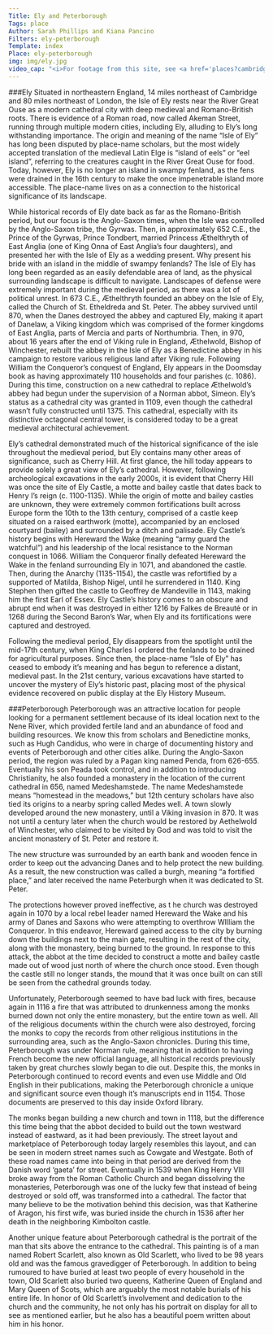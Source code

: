 ```yaml
---
Title: Ely and Peterborough
Tags: place
Author: Sarah Phillips and Kiana Pancino
Filters: ely-peterborough
Template: index
Place: ely-peterborough
img: img/ely.jpg
video_cap: "<i>For footage from this site, see <a href='places?cambridge'>Cambridge</a></i>"
---
```


###Ely
Situated in northeastern England, 14 miles northeast of Cambridge and 80 miles northeast of London, the Isle of Ely rests near the River Great Ouse as a modern cathedral city with deep medieval and Romano-British roots. There is evidence of a Roman road, now called Akeman Street, running through multiple modern cities, including Ely, alluding to Ely’s long withstanding importance. The origin and meaning of the name “Isle of Ely” has long been disputed by place-name scholars, but the most widely accepted translation of the medieval Latin Elge is “island of eels” or “eel island”, referring to the creatures caught in the River Great Ouse for food. Today, however, Ely is no longer an island in swampy fenland, as the fens were drained in the 16th century to make the once impenetrable island more accessible. The place-name lives on as a connection to the historical significance of its landscape.

While historical records of Ely date back as far as the Romano-British period, but our focus is the Anglo-Saxon times, when the Isle was controlled by the Anglo-Saxon tribe, the Gyrwas. Then, in approximately 652 C.E., the Prince of the Gyrwas, Prince Tondbert, married Princess Æthelthryth of East Anglia (one of King Onna of East Anglia’s four daughters), and presented her with the Isle of Ely as a wedding present. Why present his bride with an island in the middle of swampy fenlands? The Isle of Ely has long been regarded as an easily defendable area of land, as the physical surrounding landscape is difficult to navigate. Landscapes of defense were extremely important during the medieval period, as there was a lot of political unrest. In 673 C.E., Æthelthryth founded an abbey on the Isle of Ely, called the Church of St. Etheldreda and St. Peter. The abbey survived until 870, when the Danes destroyed the abbey and captured Ely, making it apart of Danelaw, a Viking kingdom which was comprised of the former kingdoms of East Anglia, parts of Mercia and parts of Northumbria. Then, in 970, about 16 years after the end of Viking rule in England, Æthelwold, Bishop of Winchester, rebuilt the abbey in the Isle of Ely as a Benedictine abbey in his campaign to restore various religious land after Viking rule. Following William the Conqueror’s conquest of England, Ely appears in the Doomsday book as having approximately 110 households and four parishes (c. 1086). During this time, construction on a new cathedral to replace Æthelwold’s abbey had begun under the supervision of a Norman abbot, Simeon. Ely’s status as a cathedral city was granted in 1109, even though the cathedral wasn’t fully constructed until 1375. This cathedral, especially with its distinctive octagonal central tower, is considered today to be a great medieval architectural achievement.

Ely’s cathedral demonstrated much of the historical significance of the isle throughout the medieval period, but Ely contains many other areas of significance, such as Cherry Hill. At first glance, the hill today appears to provide solely a great view of Ely’s cathedral. However, following archeological excavations in the early 2000s, it is evident that Cherry Hill was once the site of Ely Castle, a motte and bailey castle that dates back to Henry I’s reign (c. 1100-1135). While the origin of motte and bailey castles are unknown, they were extremely common fortifications built across Europe form the 10th to the 13th century, comprised of a castle keep situated on a raised earthwork (motte), accompanied by an enclosed courtyard (bailey) and surrounded by a ditch and palisade. Ely Castle’s history begins with Hereward the Wake (meaning “army guard the watchful”) and his leadership of the local resistance to the Norman conquest in 1066. William the Conqueror finally defeated Hereward the Wake in the fenland surrounding Ely in 1071, and abandoned the castle. Then, during the Anarchy (1135-1154), the castle was refortified by a supported of Matilda, Bishop Nigel, until he surrendered in 1140. King Stephen then gifted the castle to Geoffrey de Mandeville in 1143, making him the first Earl of Essex. Ely Castle’s history comes to an obscure and abrupt end when it was destroyed in either 1216 by Falkes de Breauté or in 1268 during the Second Baron’s War, when Ely and its fortifications were captured and destroyed.

Following the medieval period, Ely disappears from the spotlight until the mid-17th century, when King Charles I ordered the fenlands to be drained for agricultural purposes. Since then, the place-name “Isle of Ely” has ceased to embody it’s meaning and has begun to reference a distant, medieval past. In the 21st century, various excavations have started to uncover the mystery of Ely’s historic past, placing most of the physical evidence recovered on public display at the Ely History Museum.

###Peterborough
Peterborough was an attractive location for people looking for a permanent settlement because of its ideal location next to the Nene River, which provided fertile land and an abundance of food and building resources.  We know this from scholars and Benedictine monks, such as Hugh Candidus, who were in charge of documenting history and events of Peterborough and other cities alike.  During the Anglo-Saxon period, the region was ruled by a Pagan king named Penda, from 626-655.  Eventually his son Peada took control, and in addition to introducing  Christianity, he also founded a monastery in the location of the current cathedral in 656, named Medeshamstede.  The name Medeshamstede means “homestead in the meadows,” but 12th century scholars have also tied its origins to a nearby spring called Medes well.  A town slowly developed around the new monastery, until a Viking invasion in 870.  It was not until a century later when the church would be restored by Aethelwold of Winchester, who claimed to be visited by God and was told to visit the ancient monastery of St. Peter and restore it. 
    
The new structure was surrounded by an earth bank and wooden fence in order to keep out the advancing Danes and to help protect the new building. As a result, the new construction was called a burgh, meaning “a fortified place,” and later received the name Peterburgh when it was dedicated to St. Peter.  

The protections however proved ineffective, as t he church was destroyed again in 1070 by a local rebel leader named Hereward the Wake and his army of Danes and Saxons who were attempting to overthrow WIlliam the Conqueror.  In this endeavor, Hereward gained access to the city by burning down the buildings next to the main gate, resulting in the rest of the city, along with the monastery, being burned to the ground.  In response to this attack, the abbot at the time decided to construct a motte and bailey castle made out of wood just north of where the church once stood.  Even though the castle still no longer stands, the mound that it was once built on can still be seen from the cathedral grounds today.  
    
Unfortunately, Peterborough seemed to have bad luck with fires, because again in 1116 a fire that was attributed to drunkenness among the monks burned down not only the entire monastery, but the entire town as well.  All of the religious documents within the church were also destroyed, forcing the monks to copy the records from other religious institutions in the surrounding area, such as the Anglo-Saxon chronicles.  During this time, Peterborough was under Norman rule, meaning that in addition to having French become the new official language, all historical records previously taken by great churches slowly began to die out.  Despite this, the monks in Peterborough continued to record events and even use Middle and Old English in their publications, making the Peterborough chronicle a unique and significant source even though it’s manuscripts end in 1154.  Those documents are preserved to this day inside Oxford library.  

The monks began building a new church and town in 1118, but the difference this time being that the abbot decided to build out the town westward instead of eastward, as it had been previously.  The street layout and marketplace of Peterborough today largely resembles this layout, and can be seen in modern street names such as Cowgate and Westgate.  Both of these road names came into being in that period are derived from the Danish word ‘gaeta’ for street.  Eventually in 1539 when King Henry VIII broke away from the Roman Catholic Church and began dissolving the monasteries, Peterborough was one of the lucky few that instead of being destroyed or sold off, was transformed into a cathedral.  The factor that many believe to be the motivation behind this decision, was that Katherine of Aragon, his first wife, was buried inside the church in 1536 after her death in the neighboring Kimbolton castle.  

Another unique feature about Peterborough cathedral is the portrait of the man that sits above the entrance to the cathedral.  This painting is of a man named Robert Scarlett, also known as Old Scarlett, who lived to be 98 years old and was the famous gravedigger of Peterborough.  In addition to being rumoured to have buried at least two people of every household in the town, Old Scarlett also buried two queens, Katherine Queen of England and Mary Queen of Scots, which are arguably the most notable burials of his entire life.  In honor of Old Scarlett’s involvement and dedication to the church and the community, he not only has his portrait on display for all to see as mentioned earlier, but he also has a beautiful poem written about him in his honor.  

